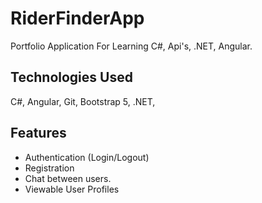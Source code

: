 # RiderFinderApp
Portfolio Application For Learning C#, Api's, .NET, Angular.

## Technologies Used

C#, Angular, Git, Bootstrap 5, .NET, 

## Features

- Authentication (Login/Logout)
- Registration 
- Chat between users.
- Viewable User Profiles

